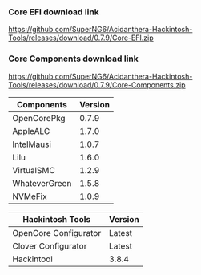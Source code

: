 
### Core EFI download link
https://github.com/SuperNG6/Acidanthera-Hackintosh-Tools/releases/download/0.7.9/Core-EFI.zip

### Core Components download link
https://github.com/SuperNG6/Acidanthera-Hackintosh-Tools/releases/download/0.7.9/Core-Components.zip

| Components    | Version               |
| ------------- | --------------------- |
| OpenCorePkg   | 0.7.9    | 
| AppleALC      | 1.7.0       |
| IntelMausi    | 1.0.7     |
| Lilu          | 1.6.0           |
| VirtualSMC    | 1.2.9     |
| WhateverGreen | 1.5.8  |
| NVMeFix       | 1.0.9        |

| Hackintosh Tools      | Version           |
| --------------------- | ----------------- |
| OpenCore Configurator | Latest            | 
| Clover Configurator   | Latest            |
| Hackintool            | 3.8.4 |

